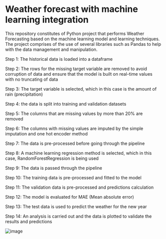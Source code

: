 # Weather forecast with machine learning integration

This repository constitutes of Python project that performs Weather Forecasting based on the machine learning model and learning techniques. The project comprises of the use of several libraries such as Pandas to help with the data management and manipulation.

Step 1: The historical data is loaded into a dataframe

Step 2: The rows for the missing target variable are removed to avoid corruption of data and ensure that the model is built on real-time values with no truncating of data

Step 3: The target variable is selected, which in this case is the amount of rain (precipitation)

Step 4: the data is split into training and validation datasets

Step 5: The columns that are missing values by more than 20% are removed

Step 6: The columns with missing values are imputed by the simple imputation and one hot encoder method

Step 7: The data is pre-processed before going through the pipeline

Step 8: A machine learning regression method is selected, which in this case, RandomForestRegression is being used

Step 9: The data is passed through the pipeline

Step 10: The training data is pre-processed and fitted to the model

Step 11: The validation data is pre-processed and predictions calculation

Step 12: The model is evaluated for MAE (Mean absolute error)

Step 13: The test data is used to predict the weather for the new year

Step 14: An analysis is carried out and the data is plotted to validate the results and predictions

![image](https://github.com/user-attachments/assets/d6b63893-66e0-4987-a283-81505737d565)

